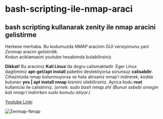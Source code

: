 # bash-scripting-ile-nmap-araci
## bash scripting kullanarak zenity ile nmap aracini gelistirme

Herkese merhaba. Bu kodumuzda *NMAP* aracinin GUI versiyonunu yani *Zenmap* aracini gelistirdik. </br>
Kodun aciklamasini youtube hesabimda bulabilirsiniz.

**Dikkat!** Bu aracimiz **Kali Linux**'da dogru calismaktadir. Eger Linux dagitiminiz **apt-get/apt install** paketini destekliyorsa sorunsuz **calisabilir**. </br>
Cihazinizda nmap bulunmuyorsa ve hata alirsaniz nmap'i indirerek, kodda bulunan **yes | apt install nmap** kismini silebilirsiniz. Ayrica kodu **root** kullanicisi 
ile calistiriniz. *(ornek: sudo bash nmap.sh)* *(Bunun sebebi ornegin kali nmap'i indirirken sudo komutu istiyor.)*

[Youtube Linki](https://www.youtube.com/@sibernia9144)

![Zenmap-Nmap](https://play-lh.googleusercontent.com/xfEwmzQADrjODuFw94jDJpcUM2f15a9wKvzOExZ8hH7zvYaNpXUzH-fcbAp3RTrPs18)
